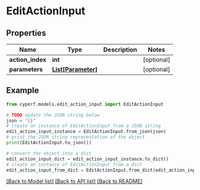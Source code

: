 # EditActionInput


## Properties

Name | Type | Description | Notes
------------ | ------------- | ------------- | -------------
**action_index** | **int** |  | [optional] 
**parameters** | [**List[Parameter]**](Parameter.md) |  | [optional] 

## Example

```python
from cyperf.models.edit_action_input import EditActionInput

# TODO update the JSON string below
json = "{}"
# create an instance of EditActionInput from a JSON string
edit_action_input_instance = EditActionInput.from_json(json)
# print the JSON string representation of the object
print(EditActionInput.to_json())

# convert the object into a dict
edit_action_input_dict = edit_action_input_instance.to_dict()
# create an instance of EditActionInput from a dict
edit_action_input_from_dict = EditActionInput.from_dict(edit_action_input_dict)
```
[[Back to Model list]](../README.md#documentation-for-models) [[Back to API list]](../README.md#documentation-for-api-endpoints) [[Back to README]](../README.md)


